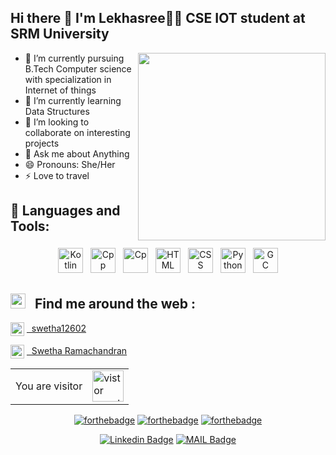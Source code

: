 ## Hi there 👋 I'm Lekhasree🙋‍♀️ CSE IOT student at SRM University

<img align='right' src="https://github.com/Swetha126/Swetha126/blob/main/work.gif" width="300px">
 
 - 🔭 I’m currently pursuing B.Tech Computer science with specialization in Internet of things 
 - 🌱 I’m currently learning Data Structures 
 - 👯 I’m looking to collaborate on interesting projects
 - 💬 Ask me about Anything 
 - 😄 Pronouns: She/Her 
 - ⚡ Love to travel




## 🧰 Languages and Tools:

<p align="center">
<img src="https://github.com/Swetha126/Swetha126/blob/main/1024px-Kotlin-logo.svg.png" alt="Kotlin" height="40" style="vertical-align:top; margin:4px">
<img src="https://github.com/Swetha126/Swetha126/blob/main/99f887833c475448723d3c9ac16c179b.png" alt="Cpp" height="40" style="vertical-align:top; margin:4px">
<img src="https://github.com/Swetha126/Swetha126/blob/main/c-programming-569564.png" alt="Cp" height="40" style="vertical-align:top; margin:4px">
<img src="https://github.com/Swetha126/Swetha126/blob/main/html.png" alt="HTML" height="40" style="vertical-align:top; margin:4px">
<img src="https://github.com/Swetha126/Swetha126/blob/main/css.png" alt="CSS" height="40" style="vertical-align:top; margin:4px">
<img src="https://github.com/Swetha126/Swetha126/blob/main/Picture1.png" alt="Python" height="40" style="vertical-align:top; margin:4px">
<img src="https://github.com/Swetha126/Swetha126/blob/main/Picture2.png" alt="GC" height="40" style="vertical-align:top; margin:4px">
</p>

## <img src="https://github.com/Swetha126/Swetha126/blob/main/world.gif" width="24px"> &nbsp; Find me around the web : 

<img align="center" alt="codeSTACKr | Twitter" width="22px" src="https://cdn.jsdelivr.net/npm/simple-icons@v3/icons/twitter.svg" /> <a href="https://twitter.com/lekha__23"> &nbsp; swetha12602</a> 

<img align="center" alt="codeSTACKr | LinkedIn" width="22px" src="https://cdn.jsdelivr.net/npm/simple-icons@v3/icons/linkedin.svg" /> <a href="https://www.linkedin.com/in/swetha-ramachandran-b9a2271b6/"> &nbsp; Swetha Ramachandran</a> 

<div align="center">

<table>
   <tr>
    <td>You are visitor</td>
    <td><img src="https://profile-counter.glitch.me/Swetha126/count.svg" alt="vistor count" height="50" /></td>
   </tr>
  </table>


[![forthebadge](https://forthebadge.com/images/badges/built-with-love.svg)](https://forthebadge.com)   [![forthebadge](https://forthebadge.com/images/badges/makes-people-smile.svg)](https://forthebadge.com)  [![forthebadge](https://forthebadge.com/images/badges/powered-by-coffee.svg)](https://forthebadge.com)

[![Linkedin Badge](https://img.shields.io/badge/-Swetha126-blue?style=flat-square&logo=Linkedin&logoColor=white&link=https://www.linkedin.com/in/swetha-ramachandran-b9a2271b6/)](https://www.linkedin.com/in/swetha-ramachandran-b9a2271b6/)
[![MAIL Badge](https://img.shields.io/badge/-swetharamachandran126@gmail.com-c14438?style=flat-square&logo=Gmail&logoColor=white&link=mailto:swetharamachandran126@gmail.com)](mailto:swetharamachandran126@gmail.com)
</div></p>
